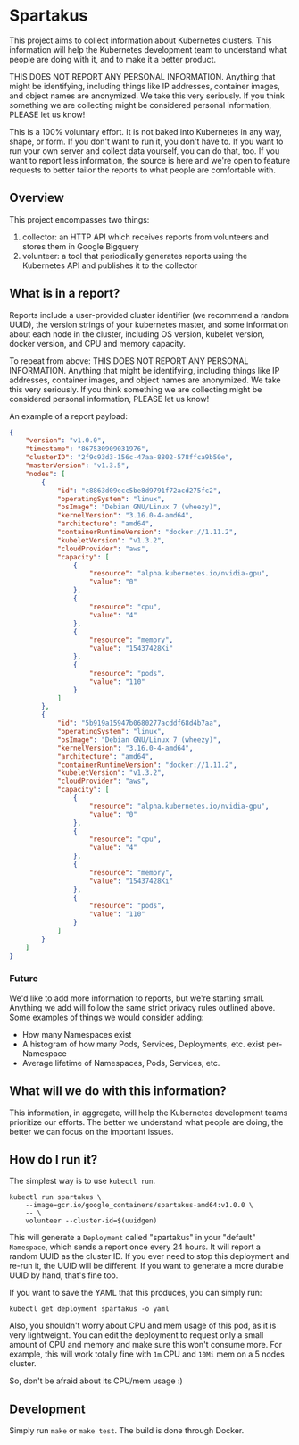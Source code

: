 # Spartakus

This project aims to collect information about Kubernetes clusters.  This
information will help the Kubernetes development team to understand what people
are doing with it, and to make it a better product.

THIS DOES NOT REPORT ANY PERSONAL INFORMATION.  Anything that might be
identifying, including things like IP addresses, container images, and object
names are anonymized.  We take this very seriously.  If you think something we
are collecting might be considered personal information, PLEASE let us know!

This is a 100% voluntary effort.  It is not baked into Kubernetes in any way,
shape, or form.  If you don't want to run it, you don't have to.  If you want
to run your own server and collect data yourself, you can do that, too.  If you
want to report less information, the source is here and we're open to feature
requests to better tailor the reports to what people are comfortable with.

## Overview

This project encompasses two things:

1. collector: an HTTP API which receives reports from volunteers and stores
   them in Google Bigquery
2. volunteer: a tool that periodically generates reports using the Kubernetes
   API and publishes it to the collector

## What is in a report?

Reports include a user-provided cluster identifier (we recommend a random
UUID), the version strings of your kubernetes master, and some information
about each node in the cluster, including OS version, kubelet version, docker
version, and CPU and memory capacity.

To repeat from above: THIS DOES NOT REPORT ANY PERSONAL INFORMATION.  Anything
that might be identifying, including things like IP addresses, container
images, and object names are anonymized.  We take this very seriously.  If you
think something we are collecting might be considered personal information,
PLEASE let us know!

An example of a report payload:

```json
{
    "version": "v1.0.0",
    "timestamp": "867530909031976",
    "clusterID": "2f9c93d3-156c-47aa-8802-578ffca9b50e",
    "masterVersion": "v1.3.5",
    "nodes": [
        {
            "id": "c8863d09ecc5be8d9791f72acd275fc2",
            "operatingSystem": "linux",
            "osImage": "Debian GNU/Linux 7 (wheezy)",
            "kernelVersion": "3.16.0-4-amd64",
            "architecture": "amd64",
            "containerRuntimeVersion": "docker://1.11.2",
            "kubeletVersion": "v1.3.2",
            "cloudProvider": "aws",
            "capacity": [
                {
                    "resource": "alpha.kubernetes.io/nvidia-gpu",
                    "value": "0"
                },
                {
                    "resource": "cpu",
                    "value": "4"
                },
                {
                    "resource": "memory",
                    "value": "15437428Ki"
                },
                {
                    "resource": "pods",
                    "value": "110"
                }
            ]
        },
        {
            "id": "5b919a15947b0680277acddf68d4b7aa",
            "operatingSystem": "linux",
            "osImage": "Debian GNU/Linux 7 (wheezy)",
            "kernelVersion": "3.16.0-4-amd64",
            "architecture": "amd64",
            "containerRuntimeVersion": "docker://1.11.2",
            "kubeletVersion": "v1.3.2",
            "cloudProvider": "aws",
            "capacity": [
                {
                    "resource": "alpha.kubernetes.io/nvidia-gpu",
                    "value": "0"
                },
                {
                    "resource": "cpu",
                    "value": "4"
                },
                {
                    "resource": "memory",
                    "value": "15437428Ki"
                },
                {
                    "resource": "pods",
                    "value": "110"
                }
            ]
        }
    ]
}
```

### Future

We'd like to add more information to reports, but we're starting small.
Anything we add will follow the same strict privacy rules outlined above.  Some
examples of things we would consider adding:
   * How many Namespaces exist
   * A histogram of how many Pods, Services, Deployments, etc. exist
     per-Namespace
   * Average lifetime of Namespaces, Pods, Services, etc.

## What will we do with this information?

This information, in aggregate, will help the Kubernetes development teams
prioritize our efforts.  The better we understand what people are doing, the
better we can focus on the important issues.

## How do I run it?

The simplest way is to use `kubectl run`.

```
kubectl run spartakus \
    --image=gcr.io/google_containers/spartakus-amd64:v1.0.0 \
    -- \
    volunteer --cluster-id=$(uuidgen)
```

This will generate a `Deployment` called "spartakus" in your "default"
`Namespace`, which sends a report once every 24 hours.  It will report a random
UUID as the cluster ID.  If you ever need to stop this deployment and re-run
it, the UUID will be different.  If you want to generate a more durable UUID by
hand, that's fine too.

If you want to save the YAML that this produces, you can simply run:

```
kubectl get deployment spartakus -o yaml
```

Also, you shouldn't worry about CPU and mem usage of this pod, as it is very
lightweight. You can edit the deployment to request only a small amount of CPU
and memory and make sure this won't consume more. For example, this will work
totally fine with `1m` CPU and `10Mi` mem on a 5 nodes cluster.

So, don't be afraid about its CPU/mem usage :)

## Development

Simply run `make` or `make test`.  The build is done through Docker.
